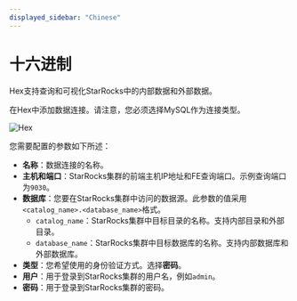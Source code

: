 ```yaml
---
displayed_sidebar: "Chinese"
---
```


# 十六进制

Hex支持查询和可视化StarRocks中的内部数据和外部数据。

在Hex中添加数据连接。请注意，您必须选择MySQL作为连接类型。

![Hex](../../assets/BI_hex_1.png)

您需要配置的参数如下所述：

- **名称**：数据连接的名称。
- **主机和端口**：StarRocks集群的前端主机IP地址和FE查询端口。示例查询端口为`9030`。
- **数据库**：您要在StarRocks集群中访问的数据源。此参数的值采用`<catalog_name>.<database_name>`格式。
  - `catalog_name`：StarRocks集群中目标目录的名称。支持内部目录和外部目录。
  - `database_name`：StarRocks集群中目标数据库的名称。支持内部数据库和外部数据库。
- **类型**：您希望使用的身份验证方式。选择**密码**。
- **用户**：用于登录到StarRocks集群的用户名，例如`admin`。
- **密码**：用于登录到StarRocks集群的密码。